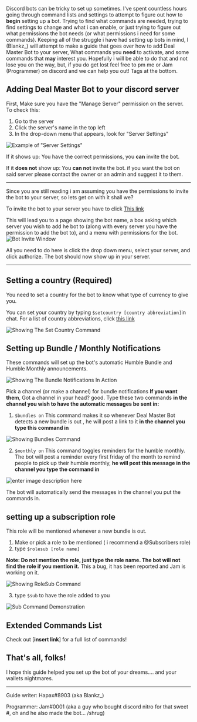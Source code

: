 Discord bots can be tricky to set up sometimes. I've spent countless hours going through command lists and settings to attempt to figure out how to **begin** setting up a bot. Trying to find what commands are needed, trying to find settings to change and what i can enable, or just trying to figure out what permissions the bot needs (or what permissions i need for some commands). Keeping all of the struggle i have had setting up bots in mind, I (Blankz_) will attempt to make a guide that goes over how to add Deal Master Bot to your server, What commands you **need** to activate, and some commands that **may** interest you. Hopefully i will be able to do that and not lose you on the way, but, if you do get lost feel free to pm me or Jam (Programmer) on discord and we can help you out! Tags at the bottom.

## Adding Deal Master Bot to your discord server
First, Make sure you have the "Manage Server" permission on the server. 
To check this:

 1. Go to the server
 2. Click the server's name in the top left
 3. In the drop-down menu that appears, look for "Server Settings"
  
![Example of "Server Settings"](https://i.imgur.com/qIwnCtE.png)
  
  If it shows up: 
  You have the correct permissions, you **can** invite the bot.
  
  If it **does not** show up:
  You **can not** invite the bot. if you want the bot on said server please contact the owner or an admin and suggest it to them.


----------

Since you are still reading i am assuming you have the permissions to invite the bot to your server, so lets get on with it shall we? 

To invite the bot to your server you have to click [This link](https://discordapp.com/oauth2/authorize?client_id=345511200454606850&scope=bot&permissions=268725320)

This will lead you to a page showing the bot name, a box asking which server you wish to add he bot to (along with every server you have the permission to add the bot to), and a menu with permissions for the bot.
![Bot Invite Window](https://i.imgur.com/nnA3BVN.png)

All you need to do here is click the drop down menu, select your server, and click authorize.
The bot should now show up in your server.

----------
## Setting a country (Required)
You need to set a country for the bot to know what type of currency to give you.

You can set your country by typing `$setcountry [country abbreviation]`in chat. 
For a list of country abbreviations, click [this link](http://sustainablesources.com/resources/country-abbreviations/)

![Showing The Set Country Command](https://i.imgur.com/NWqMoMd.png)

## Setting up Bundle / Monthly Notifications
These commands will set up the bot's automatic Humble Bundle and Humble Monthly announcements.

![Showing The Bundle Notifications In Action](https://i.imgur.com/Fhs0beA.png)

Pick a channel (or make a channel) for bundle notifications **If you want them**,
Got a channel in your head? good.
Type these two commands **in the channel you wish to have the automatic messages be sent in:**

 1. `$bundles on` This command makes it so whenever Deal Master Bot detects a new bundle is out , he will post a link to it **in the channel you type this command in**
 
![Showing Bundles Command](https://i.imgur.com/H8PdjZ2.png)
 
 2. `$monthly on` This command toggles reminders for the humble monthly. The bot will post a reminder every first friday of the month to remind people to pick up their humble monthly, **he will post this message in the channel you type the command in**
 
![enter image description here](https://i.imgur.com/dUKLBhZ.png)

The bot will automatically send the messages in the channel you put the commands in.
## setting up a subscription role
This role will be mentioned whenever a new bundle is out.
 1. Make or pick a role to be mentioned ( i recommend a @Subscribers role)
 2. type `$rolesub [role name]` 
 
 **Note: Do not mention the role, just type the role name. The bot will not find the role if you mention it.**
 This a bug, it has been reported and Jam is working on it.
 
![Showing RoleSub Command](https://i.imgur.com/AZFyMIL.png)
 
 3. type `$sub` to have the role added to you

![Sub Command Demonstration](https://thumbs.gfycat.com/LiquidEuphoricJackrabbit-size_restricted.gif) 

## Extended Commands List
Check out [**insert link**] for a full list of commands!

## That's all, folks!
I hope this guide helped you set up the bot of your dreams.... and your wallets nightmares.
____

Guide writer: Hapax#8903 (aka Blankz_)

Programmer: Jam#0001 (aka a guy who bought discord nitro for that sweet #, oh and he also made the bot... /shrug)




